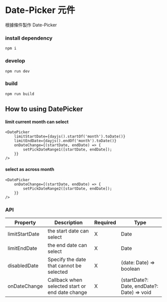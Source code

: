 # Date-Picker 元件

根據條件製作 Date-Picker

### install dependency

```shell
npm i 
```

### develop

```shell
npm run dev
```

### build

```shell
npm run build
```

## How to using DatePicker

#### limit current month can select

```tsx
<DatePicker
    limitStartDate={dayjs().startOf('month').toDate()}
    limitEndDate={dayjs().endOf('month').toDate()}
    onDateChange={(startDate, endDate) => {
        setPickDateRange1([startDate, endDate]);
    }}
/>
```

#### select as across month

```tsx
<DatePicker
    onDateChange={(startDate, endDate) => {
        setPickDateRange2([startDate, endDate]);
    }}
/>
```

### API

| Property       | Description                                     | Required | Type                 |
|----------------|-------------------------------------------------|----------|----------------------|
| limitStartDate | the start date can select                       | X        | Date                 |
| limitEndDate   | the end date can select                         | X        | Date                 |
| disabledDate   | Specify the date that cannot be selected        | X        | (date: Date) => boolean |
| onDateChange   | Callback when selected start or end date change | X        | (startDate?: Date, endDate?: Date) => void |
